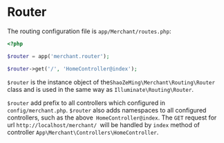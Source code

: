 # Router

The routing configuration file is `app/Merchant/routes.php`:

```php
<?php

$router = app('merchant.router');

$router->get('/', 'HomeController@index');
```

`$router` is the instance object of the`ShaoZeMing\Merchant\Routing\Router` class and is used in the same way as `Illuminate\Routing\Router`.

`$router` add prefix to all controllers which configured in `config/merchant.php`. `$router` also adds namespaces to all configured controllers, such as the above` HomeController@index`. The `GET` request for url `http://localhost/merchant/ `will be handled by `index` method of controller `App\Merchant\Controllers\HomeController`.
